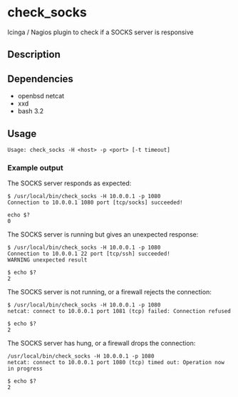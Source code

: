 # check_socks
Icinga / Nagios plugin to check if a SOCKS server is responsive

## Description   

## Dependencies
* openbsd netcat
* xxd
* bash 3.2

## Usage

```
Usage: check_socks -H <host> -p <port> [-t timeout]
```

### Example output

The SOCKS server responds as expected:
```
$ /usr/local/bin/check_socks -H 10.0.0.1 -p 1080
Connection to 10.0.0.1 1080 port [tcp/socks] succeeded!

echo $?
0
```

The SOCKS server is running but gives an unexpected response:
```
$ /usr/local/bin/check_socks -H 10.0.0.1 -p 1080 
Connection to 10.0.0.1 22 port [tcp/ssh] succeeded!
WARNING unexpected result

$ echo $?
2
```

The SOCKS server is not running, or a firewall rejects the connection:
```
$ /usr/local/bin/check_socks -H 10.0.0.1 -p 1080
netcat: connect to 10.0.0.1 port 1081 (tcp) failed: Connection refused

$ echo $?
2
```

The SOCKS server has hung, or a firewall drops the connection:
```
/usr/local/bin/check_socks -H 10.0.0.1 -p 1080
netcat: connect to 10.0.0.1 port 1080 (tcp) timed out: Operation now in progress

$ echo $?
2
```
